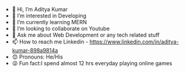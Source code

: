 - 👋 Hi, I’m Aditya Kumar
- 👀 I’m interested in Developing
- 🌱 I’m currently learning MERN 
- 💞️ I’m looking to collaborate on Youtube
- 👀 Ask me about Web Development or any tech related stuff
- 📫 How to reach me Linkedin - https://www.linkedin.com/in/aditya-kumar-898a9814a 
- 😊 Pronouns: He/His
- 😜 Fun fact:I spend almost 12 hrs everyday playing online games

